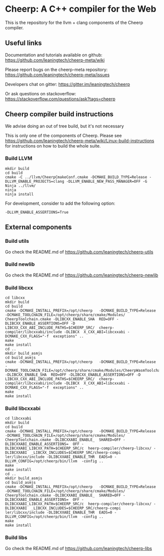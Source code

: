 Cheerp: A C++ compiler for the Web
==================================

This is the repository for the llvm + clang components of the Cheerp compiler.

Useful links
------------

Documentation and tutorials available on github:
https://github.com/leaningtech/cheerp-meta/wiki

Please report bugs on the cheerp-meta repository:
https://github.com/leaningtech/cheerp-meta/issues

Developers chat on gitter:
https://gitter.im/leaningtech/cheerp

Or ask questions on stackoverflow:
https://stackoverflow.com/questions/ask?tags=cheerp

Cheerp compiler build instructions
----------------------------------

We advise doing an out of tree build, but it's not necessary

This is only one of the components of Cheerp. Please see https://github.com/leaningtech/cheerp-meta/wiki/Linux-build-instructions for instructions on how to build the whole suite.


### Build LLVM

```
mkdir build
cd build
cmake -C ../llvm/CheerpCmakeConf.cmake -DCMAKE_BUILD_TYPE=Release -DLLVM_ENABLE_PROJECTS=clang -DLLVM_ENABLE_NEW_PASS_MANAGER=OFF -G Ninja ../llvm/
ninja
ninja install
```

For development, consider to add the following option:
```
-DLLVM_ENABLE_ASSERTIONS=True
```

## External components

### Build utils

Go check the README.md of https://github.com/leaningtech/cheerp-utils

### Build newlib

Go check the README.md of https://github.com/leaningtech/cheerp-newlib

### Build libcxx

```
cd libcxx
mkdir build
cd build
cmake -DCMAKE_INSTALL_PREFIX=/opt/cheerp   -DCMAKE_BUILD_TYPE=Release -DCMAKE_TOOLCHAIN_FILE=/opt/cheerp/share/cmake/Modules/  CheerpToolchain.cmake -DLIBCXX_ENABLE_SHA  RED=OFF -DLIBCXX_ENABLE_ASSERTIONS=OFF -D  LIBCXX_CXX_ABI_INCLUDE_PATHS=$CHEERP_SRC/  cheerp-compiler/libcxxabi/include -DLIBCX  X_CXX_ABI=libcxxabi -DCMAKE_CXX_FLAGS="-f  exceptions" ..
make
make install
cd ..
mkdir build_asmjs
cd build_asmjs
cmake -DCMAKE_INSTALL_PREFIX=/opt/cheerp   -DCMAKE_BUILD_TYPE=Release -DCMAKE_TOOLCHAIN_FILE=/opt/cheerp/share/cmake/Modules/CheerpWasmToolchain.cmake -DLIBCXX_ENABLE_SHA  RED=OFF -DLIBCXX_ENABLE_ASSERTIONS=OFF -D  LIBCXX_CXX_ABI_INCLUDE_PATHS=$CHEERP_SRC/  cheerp-compiler/libcxxabi/include -DLIBCX  X_CXX_ABI=libcxxabi -DCMAKE_CXX_FLAGS="-f  exceptions" ..
make
make install
```

### Build libcxxabi

```
cd libcxxabi
mkdir build
cd build
cmake -DCMAKE_INSTALL_PREFIX=/opt/cheerp   -DCMAKE_BUILD_TYPE=Release -DCMAKE_TOOLCHAIN_FILE=/opt/cheerp/share/cmake/Modules/  CheerpToolchain.cmake -DLIBCXXABI_ENABLE_  SHARED=OFF -DLIBCXXABI_ENABLE_ASSERTIONS=  OFF -DLIBCXXABI_LIBCXX_PATH=$CHEERP_SRC/c  heerp-compiler/cheerp-libcxx/ -DLIBCXXABI  _LIBCXX_INCLUDES=$CHEERP_SRC/cheerp-compi  ler/libcxx/include -DLIBCXXABI_ENABLE_THR  EADS=0 -DLLVM_CONFIG=/opt/cheerp/bin/llvm  -config ..
make
make install
cd ..
mkdir build_asmjs
cd build_asmjs
cmake -DCMAKE_INSTALL_PREFIX=/opt/cheerp   -DCMAKE_BUILD_TYPE=Release -DCMAKE_TOOLCHAIN_FILE=/opt/cheerp/share/cmake/Modules/  CheerpToolchain.cmake -DLIBCXXABI_ENABLE_  SHARED=OFF -DLIBCXXABI_ENABLE_ASSERTIONS=  OFF -DLIBCXXABI_LIBCXX_PATH=$CHEERP_SRC/c  heerp-compiler/cheerp-libcxx/ -DLIBCXXABI  _LIBCXX_INCLUDES=$CHEERP_SRC/cheerp-compi  ler/libcxx/include -DLIBCXXABI_ENABLE_THR  EADS=0 -DLLVM_CONFIG=/opt/cheerp/bin/llvm  -config ..
make
make install
```

### Build libs

Go check the README.md of https://github.com/leaningtech/cheerp-libs
